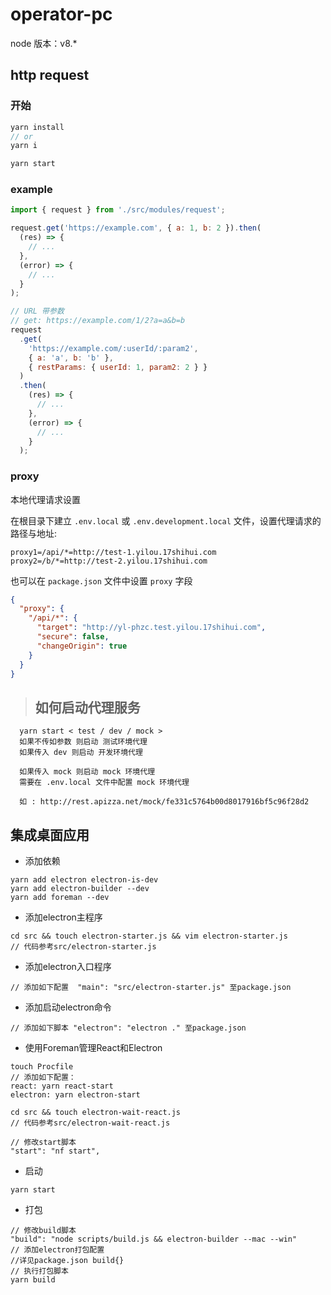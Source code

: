 # operator-pc

node 版本：v8.\*

## http request

### 开始

```js
yarn install
// or
yarn i

yarn start
```

### example

```js
import { request } from './src/modules/request';

request.get('https://example.com', { a: 1, b: 2 }).then(
  (res) => {
    // ...
  },
  (error) => {
    // ...
  }
);

// URL 带参数
// get: https://example.com/1/2?a=a&b=b
request
  .get(
    'https://example.com/:userId/:param2',
    { a: 'a', b: 'b' },
    { restParams: { userId: 1, param2: 2 } }
  )
  .then(
    (res) => {
      // ...
    },
    (error) => {
      // ...
    }
  );
```

### proxy

本地代理请求设置

在根目录下建立 `.env.local` 或 `.env.development.local` 文件，设置代理请求的路径与地址:

```
proxy1=/api/*=http://test-1.yilou.17shihui.com
proxy2=/b/*=http://test-2.yilou.17shihui.com
```

也可以在 `package.json` 文件中设置 `proxy` 字段

```json
{
  "proxy": {
    "/api/*": {
      "target": "http://yl-phzc.test.yilou.17shihui.com",
      "secure": false,
      "changeOrigin": true
    }
  }
}
```

> ## 如何启动代理服务

```
  yarn start < test / dev / mock >
  如果不传如参数 则启动 测试环境代理
  如果传入 dev 则启动 开发环境代理

  如果传入 mock 则启动 mock 环境代理
  需要在 .env.local 文件中配置 mock 环境代理

  如 : http://rest.apizza.net/mock/fe331c5764b00d8017916bf5c96f28d2
```

## 集成桌面应用
* 添加依赖
```
yarn add electron electron-is-dev
yarn add electron-builder --dev
yarn add foreman --dev
```
* 添加electron主程序
```
cd src && touch electron-starter.js && vim electron-starter.js
// 代码参考src/electron-starter.js
```
* 添加electron入口程序
```
// 添加如下配置  "main": "src/electron-starter.js" 至package.json
```
* 添加启动electron命令
```
// 添加如下脚本 "electron": "electron ." 至package.json
```
* 使用Foreman管理React和Electron
```
touch Procfile
// 添加如下配置：  
react: yarn react-start
electron: yarn electron-start

cd src && touch electron-wait-react.js
// 代码参考src/electron-wait-react.js

// 修改start脚本
"start": "nf start",
```
* 启动
```
yarn start
```
* 打包
```
// 修改build脚本
"build": "node scripts/build.js && electron-builder --mac --win"
// 添加electron打包配置
//详见package.json build{}
// 执行打包脚本
yarn build
```
